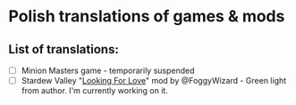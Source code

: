 # **Polish translations of games & mods**

## List of translations:
- [ ] Minion Masters game - temporarily suspended
- [ ] Stardew Valley "[Looking For Love](https://www.nexusmods.com/stardewvalley/mods/10206)" mod by @FoggyWizard - Green light from author. I'm currently working on it.
